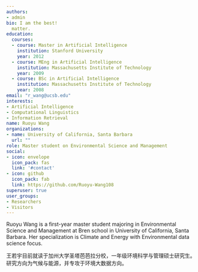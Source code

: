 ```yaml
---
authors:
- admin
bio: I am the best!
  matter.
education:
  courses:
  - course: Master in Artificial Intelligence
    institution: Stanford University
    year: 2012
  - course: MEng in Artificial Intelligence
    institution: Massachusetts Institute of Technology
    year: 2009
  - course: BSc in Artificial Intelligence
    institution: Massachusetts Institute of Technology
    year: 2008
email: "r_wang@ucsb.edu"
interests:
- Artificial Intelligence
- Computational Linguistics
- Information Retrieval
name: Ruoyu Wang
organizations:
- name: University of California, Santa Barbara
  url: ""
role: Master student on Environmental Science and Management
social:
- icon: envelope
  icon_pack: fas
  link: '#contact'
- icon: github
  icon_pack: fab
  link: https://github.com/Ruoyu-Wang108
superuser: true
user_groups:
- Researchers
- Visitors
---
```


Ruoyu Wang is a first-year master student majoring in Environmental Science and Management at Bren school in University of California, Santa Barbara. Her specialization is Climate and Energy with Environmental data science focus.

王若宇目前就读于加州大学圣塔芭芭拉分校，一年级环境科学与管理硕士研究生。研究方向为气候与能源，并专攻于环境大数据方向。
